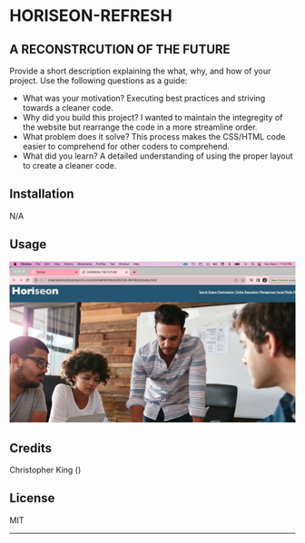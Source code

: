 # HORISEON-REFRESH

## A RECONSTRCUTION OF THE FUTURE

Provide a short description explaining the what, why, and how of your project. Use the following questions as a guide:

- What was your motivation? Executing best practices and striving towards a cleaner code.
- Why did you build this project? I wanted to maintain the integregity of the website but rearrange the code in a more streamline order.
- What problem does it solve? This process makes the CSS/HTML code easier to comprehend for other coders to comprehend.
- What did you learn? A detailed understanding of using the proper layout to create a cleaner code.

## Installation

N/A

## Usage

<img src="./assets/images/Screenshot-1.png">

## Credits

Christopher King ()


## License

MIT

---
